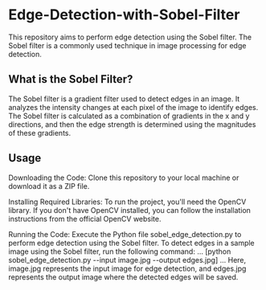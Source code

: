 # Edge-Detection-with-Sobel-Filter
This repository aims to perform edge detection using the Sobel filter. 
The Sobel filter is a commonly used technique in image processing for edge detection.

## What is the Sobel Filter?
The Sobel filter is a gradient filter used to detect edges in an image. It analyzes the intensity changes at each pixel of the image to identify edges. The Sobel filter is calculated as a combination of gradients in the x and y directions, and then the edge strength is determined using the magnitudes of these gradients.

## Usage
Downloading the Code: Clone this repository to your local machine or download it as a ZIP file.

Installing Required Libraries: To run the project, you'll need the OpenCV library. If you don't have OpenCV installed, you can follow the installation instructions from the official OpenCV website.

Running the Code: Execute the Python file sobel_edge_detection.py to perform edge detection using the Sobel filter. To detect edges in a sample image using the Sobel filter, run the following command:
...
[python sobel_edge_detection.py --input image.jpg --output edges.jpg]
...
Here, image.jpg represents the input image for edge detection, and edges.jpg represents the output image where the detected edges will be saved.
